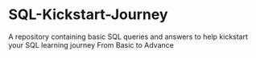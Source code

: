 # SQL-Kickstart-Journey
A repository containing basic SQL queries and answers to help kickstart your SQL learning journey From Basic to Advance
